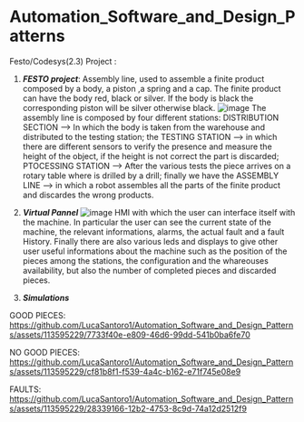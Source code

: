 # Automation_Software_and_Design_Patterns
Festo/Codesys(2.3) Project :

1) ***FESTO project***: Assembly line, used to assemble a finite product composed by a body, a piston ,a spring and a cap. The finite product can have the body red, black or silver. If the body is black the corresponding piston will be silver otherwise black.
![image](https://github.com/LucaSantoro1/Automation_Software_and_Design_Patterns/assets/113595229/9f166054-0a6f-4072-a6f3-b3d23797d17e)
The assembly line is composed by four different stations: DISTRIBUTION SECTION --> In which the body is taken from the warehouse and distributed to the testing station; the TESTING STATION --> in which there are different sensors to verify the presence and measure the height of the object, if the height is not correct the part is discarded; PTOCESSING STATION --> After the various tests the piece arrives on a rotary table where is drilled by a drill; finally we have the ASSEMBLY LINE --> in which a robot assembles all the parts of the finite product and discardes the wrong products.



2) ***Virtual Pannel***
![image](https://github.com/LucaSantoro1/Automation_Software_and_Design_Patterns/assets/113595229/1acd9d3f-730d-4178-a3a6-4a51739ed346)
HMI with which the user can interface itself with the machine. In particular the user can see the current state of the machine, the relevant informations, alarms, the actual fault and a fault History. Finally there are also various leds and displays to give other user useful informations about the machine such as the position of the pieces among the stations, the configuration and the whareouses availability, but also the number of completed pieces and discarded pieces.

3) ***Simulations***


GOOD PIECES:
https://github.com/LucaSantoro1/Automation_Software_and_Design_Patterns/assets/113595229/7733f40e-e809-46d6-99dd-541b0ba6fe70

NO GOOD PIECES:
https://github.com/LucaSantoro1/Automation_Software_and_Design_Patterns/assets/113595229/cf81b8f1-f539-4a4c-b162-e71f745e08e9

FAULTS:
https://github.com/LucaSantoro1/Automation_Software_and_Design_Patterns/assets/113595229/28339166-12b2-4753-8c9d-74a12d2512f9

